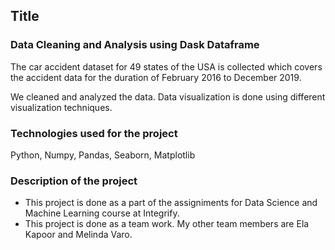 ## Title
### Data Cleaning and Analysis using Dask Dataframe
The car accident dataset for 49 states of the USA is collected which covers the accident data for the duration of February 2016 to December 2019.

We cleaned and analyzed the data. Data visualization is done using different visualization techniques.
### Technologies used for the project
 Python, Numpy, Pandas, Seaborn, Matplotlib
### Description of the project
* This project is done as a part of the assigniments for Data Science and Machine Learning course at Integrify.
* This project is done as a team work. My other team members are Ela Kapoor and Melinda Varo.